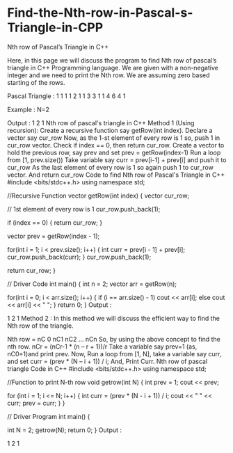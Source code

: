 # Find-the-Nth-row-in-Pascal-s-Triangle-in-CPP
Nth row of Pascal’s Triangle in C++
 

Here, in this page we will discuss the program to find Nth row of pascal’s triangle in C++ Programming language. We are given with a non-negative integer and we need to print the Nth row. We are assuming zero based starting of the rows.


Pascal Triangle :
1
1 1
1 2 1
1 3 3 1
1 4 6 4 1 

Example : N=2

Output : 1 2 1
Nth row of pascal's triangle in C++
Method 1 (Using recursion):
Create a recursive function say getRow(int index).
Declare a vector say cur_row
Now, as the 1-st element of every row is 1 so, push 1 in cur_row vector.
Check if index == 0, then return cur_row.
Create a vector to hold the previous row, say prev and set prev = getRow(index-1)
Run a loop from [1, prev.size())
Take variable say curr = prev[i-1] + prev[i]
and push it to cur_row
As the last element of every row is 1 so again push 1 to cur_row vector.
And return cur_row
Code to find Nth row of Pascal's Triangle in C++
#include <bits/stdc++.h>
using namespace std;

//Recursive Function
vector<int> getRow(int index)
{
   vector<int> cur_row;

   // 1st element of every row is 1
   cur_row.push_back(1);

   if (index == 0)
   {
     return cur_row;
   }

   vector<int> prev = getRow(index - 1);

   for(int i = 1; i < prev.size(); i++)
   {
      int curr = prev[i - 1] + prev[i];
      cur_row.push_back(curr);
   }
   cur_row.push_back(1);

   return cur_row;
}

// Driver Code 
int main()
{
   int n = 2;
   vector<int> arr = getRow(n);

   for(int i = 0; i < arr.size(); i++)
   {
      if (i == arr.size() - 1)
          cout << arr[i];
      else
          cout << arr[i] << " ";
   }
   return 0;
}
Output :

1 2 1
Method 2 :
In this method we will discuss the efficient way to find the Nth row of the triangle.

Nth row = nC 0 nC1 nC2 … nCn
So, by using the above concept to find the nth row.
nCr = (nCr-1 * (n – r + 1))/r
Take a variable say prev=1 (as, nC0=1)and print prev.
Now, Run a loop from [1, N], take a variable say curr, and set curr = (prev * (N – i + 1)) / i;
And, Print Curr.
Nth row of pascal triangle
Code in C++
#include <bits/stdc++.h>
using namespace std;

//Function to print N-th row
void getrow(int N)
{
   int prev = 1;
   cout << prev;

   for (int i = 1; i <= N; i++) {
     int curr = (prev * (N - i + 1)) / i;
     cout << " " << curr;
     prev = curr;
   }
}

// Driver Program
int main()
{

  int N = 2;
  getrow(N);
  return 0;
}
Output :

1 2 1
